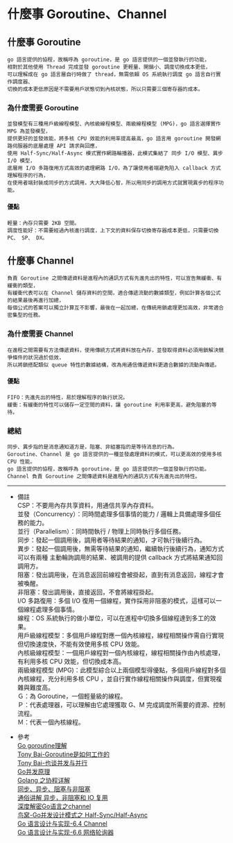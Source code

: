 # 什麼事 Goroutine、Channel

## 什麼事 Goroutine
    go 語言提供的協程，故稱呼為 goroutine，是 go 語言提供的一個並發執行的功能，
    相對於其他使用 Thread 完成並發 goroutine 更輕量、開銷小、調度切換成本更低，
    可以理解成在 go 語言層自行時做了 thread，無需依賴 OS 系統執行調度 go 語言自行實作調度器、
    切換的成本更低原因是不需要用戶狀態切到內核狀態，所以只需要三個寄存器的成本。

### 為什麼需要 Goroutine
    並發模型有三種用戶級線程模型、內核級線程模型、兩級線程模型 (MPG)，go 語言選擇實作 MPG 為並發模型，
    提供更好的並發效能，將多核 CPU 效能的利用率提高最高，go 語言用 goroutine 開發網路伺服器的底層處理 API 請求與回應，
    使用 Half-Sync/Half-Async 模式實作網路輪播器，此模式集結了 同步 I/O 模型、異步 I/O 模型，
    底層用 I/O 多路復用方式高效的處理網路 I/O，為了讓使用者端避免陷入 callback 方式理解程序的行為，
    在使用者端封裝成同步的方式調用，大大降低心智，所以用同步的調用方式就實現異步的程序功能。

#### 優點
    輕量：內存只需要 2KB 空間。
    調度性能好：不需要經過內核進行調度，上下文的資料保存切換寄存器成本更低，只需要切換 PC、 SP、 DX。

## 什麼事 Channel
    負責 Goroutine 之間傳遞資料是進程內的通訊方式有先進先出的特性，可以宣告無緩衝、有緩衝的類型，
    有緩衝代表可以在 Channel 儲存資料的空間，適合傳遞流動的數據類型，例如計算各個公式的結果最後再進行加總，
    每個公式的答案可以獨立計算互不影響，最後在一起加總，在傳統用鎖處理更加高效，非常適合密集型的任務。

### 為什麼需要 Channel
    在進程之間需要有方法傳遞資料，使用傳統方式將資料放在內存，並發取得資料必須用鎖解決競爭條件的狀況過於低效，
    所以將鎖搭配類似 queue 特性的數據結構，改為用通信傳遞資料更適合數據的流動與傳遞。

#### 優點
    FIFO：先進先出的特性，易於理解程序的執行狀況。
    緩衝：有緩衝的特性可以儲存一定空間的資料，讓 goroutine 利用率更高，避免阻塞的等待。

### 總結
    同步、異步指的是消息通知道方是，阻塞、非組塞指的是等待消息的行為。
    Goroutine、Channel 是 go 語言提供的一種並發處理資料的模式，可以更高效的使用多核 CPU 性能。
    go 語言提供的協程，故稱呼為 goroutine，是 go 語言提供的一個並發執行的功能。
    Channel 負責 Goroutine 之間傳遞資料是進程內的通訊方式有先進先出的特性。

---
- 備註
    <br/>
    CSP：不要用內存共享資料，用通信共享內存資料。
    <br/>
    並發（Concurrency）：同時間處理多個事情的能力 / 邏輯上具備處理多個任務的能力。
    <br/>
    並行（Parallelism）：同時間執行 / 物理上同時執行多個任務。
    <br/>
    同步：發起一個調用後，調用者等待結果的通知，才可執行後續行為。
    <br/>
    異步：發起一個調用後，無需等待結果的通知，繼續執行後續行為，通知方式可以有兩種 主動輪詢調用的結果、被調用的提供 callback 方式將結果通知回調用方。
    <br/>
    阻塞：發出調用後，在消息返回前線程會被掛起，直到有消息返回，線程才會被喚醒。
    <br/>
    非阻塞：發出調用後，直接返回，不會將線程掛起。
    <br/>
    I/O 多路復用：多個 I/O 復用一個線程，實作採用非阻塞的模式，這樣可以一個線程處理多個事情。
    <br/>
    線程：OS 系統執行的做小單位，可以在進程中切換多個線程達到多工的效果。
    <br/>
    用戶級線程模型：多個用戶線程對應一個內核線程，線程相關操作需自行實現但切換速度快，不能有效使用多核 CPU 效能。
    <br/>
    內核級線程模型：一個用戶線程對一個內核線程，線程相關操作由內核處理，有利用多核 CPU 效能，但切換成本高。
    <br/>
    兩級線程模型 (MPG)：此模型綜合以上兩個模型得優點，多個用戶線程對多個內核線程，充分利用多核 CPU ，並自行實作線程相關操作與調度，但實現複雜與難度高。
    <br/>
    Ｇ：為 Goroutine，一個輕量級的線程。
    <br/>
    Ｐ：代表處理器，可以理解由它處理獲取 G、M 完成調度所需要的資源、控制流程。
    <br/>
    Ｍ：代表一個內核線程。

- 參考
    <br/>
    [Go goroutine理解](https://zhuanlan.zhihu.com/p/60613088)
    <br/>
    [Tony Bai-Goroutine是如何工作的](https://tonybai.com/2014/11/15/how-goroutines-work/)
    <br/>
    [Tony Bai-也谈并发与并行](https://tonybai.com/2015/06/23/concurrency-and-parallelism/)
    <br/>
    [Go并发原理](https://i6448038.github.io/2017/12/04/golang-concurrency-principle/)
    <br/>
    [Golang 之协程详解](https://www.cnblogs.com/liang1101/p/7285955.html)
    <br/>
    [同步、异步、阻塞与非阻塞](https://segmentfault.com/a/1190000014644776)
    <br/>
    [通俗讲解 异步，非阻塞和 IO 复用](https://www.zybuluo.com/phper/note/595507)
    <br/>
    [深度解密Go语言之channel](https://zhuanlan.zhihu.com/p/74613114)
    <br/>
    [鸟窝-Go并发设计模式之 Half-Sync/Half-Async](https://colobu.com/2019/07/21/concurrency-design-patterns-half-sync-half-async/)
    <br/>
    [Go 语言设计与实现-6.4 Channel](https://draveness.me/golang/docs/part3-runtime/ch06-concurrency/golang-channel/)
    <br/>
    [Go 语言设计与实现-6.6 网络轮询器](https://draveness.me/golang/docs/part3-runtime/ch06-concurrency/golang-netpoller/)
    